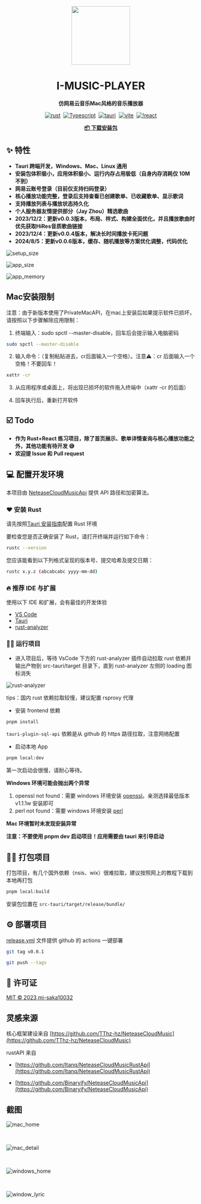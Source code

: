 <div align="center">
  <img src="./app-icon.png" width="156" height="156" />

  <h1>I-MUSIC-PLAYER</h1>

  <strong>仿网易云音乐Mac风格的音乐播放器</strong>

  <div>
  
  [![rust](https://img.shields.io/badge/rust-1.73.0-blue)](https://www.rust-lang.org/)&nbsp;&nbsp;[![Typescript](https://img.shields.io/badge/typescript-5.0.2-blue)](https://www.typescriptlang.org/)&nbsp;&nbsp;[![tauri](https://img.shields.io/badge/tauri-1.5-brightgreen)](https://tauri.app/)&nbsp;&nbsp;[![vite](https://img.shields.io/badge/vite-4.5.0-brightgreen)](https://vitejs.dev/)&nbsp;&nbsp;[![!react](https://img.shields.io/badge/react-18.2.0-brightgreen)](https://react.dev/)

  </div>
  
  <a href="https://github.com/mi-saka10032/i-music-player/releases" target="blank"><strong>📦️ 下载安装包</strong></a>

</div>

## ✨ 特性

- **Tauri 跨端开发，Windows、Mac、Linux 通用**
- **安装包体积极小，应用体积极小、运行内存占用极低（自身内存消耗仅 10M 不到）**
- **网易云账号登录（目前仅支持扫码登录）**
- **核心播放功能完整，登录后支持查看已创建歌单、已收藏歌单、显示歌词**
- **支持播放列表与播放状态持久化**
- **个人服务器友情提供部分（Jay Zhou）精选歌曲**
- **2023/12/2：更新v0.0.3版本，布局、样式、构建全面优化，并且播放歌曲时优先获取HiRes音质歌曲链接**
- **2023/12/4：更新v0.0.4版本，解决长时间播放卡死问题**
- **2024/8/5：更新v0.0.6版本，缓存、随机播放等方案优化调整，代码优化**

![setup_size](./images/setup_size.jpg)

![app_size](./images/app_size.jpg)

![app_memory](./images/memory.jpg)

## Mac安装限制

注意：由于新版本使用了PrivateMacAPI，在mac上安装后如果提示软件已损坏，请按照以下步骤解除应用限制：

1. 终端输入：sudo spctl --master-disable，回车后会提示输入电脑密码

```bash
sudo spctl --master-disable
```

2. 输入命令：（复制粘贴进去，cr后面输入一个空格）。注意⚠️：cr 后面输入一个空格！不要回车！

```bash
xattr -cr 
```

3. 从应用程序或桌面上，将出现已损坏的软件拖入终端中（xattr -cr 的后面）

4. 回车执行后，重新打开软件

## ☑️ Todo

- **作为 Rust+React 练习项目，除了首页展示、歌单详情查询与核心播放功能之外，其他功能有待开发 😅️**
- **欢迎提 Issue 和 Pull request**

## 💻 配置开发环境

本项目由 [NeteaseCloudMusicApi](https://github.com/Binaryify/NeteaseCloudMusicApi) 提供 API 路径和加密算法。

### ❤️ 安装 Rust

请先按照[Tauri 安装指南](https://tauri.app/zh-cn/v1/guides/getting-started/prerequisites#%E5%AE%89%E8%A3%85)配置 Rust 环境

要检查您是否正确安装了 Rust，请打开终端并运行如下命令：

```bash
rustc --version
```

您应该能看到以下列格式呈现的版本号、提交哈希及提交日期：

```bash
rustc x.y.z (abcabcabc yyyy-mm-dd)
```

### 🔥 推荐 IDE 与扩展

使用以下 IDE 和扩展，会有最佳的开发体验

- [VS Code](https://code.visualstudio.com/)
- [Tauri](https://marketplace.visualstudio.com/items?itemName=tauri-apps.tauri-vscode)
- [rust-analyzer](https://marketplace.visualstudio.com/items?itemName=rust-lang.rust-analyzer)

### 👷‍♂️ 运行项目

- 进入项目后，等待 VsCode 下方的 rust-analyzer 插件自动拉取 rust 依赖并输出产物到 src-tauri/target 目录下，直到 rust-analyzer 左侧的 loading 图标消失

![rust-analyzer](images/rust-analyzer.jpg)

tips：国内 rust 依赖拉取较慢，建议配置 rsproxy 代理

- 安装 frontend 依赖

```bash
pnpm install
```

`tauri-plugin-sql-api` 依赖是从 github 的 https 路径拉取，注意网络配置

- 启动本地 App

```bash
pnpm local:dev
```

第一次启动会很慢，请耐心等待。

**Windows 环境可能会抛出两个异常**

1. openssl not found：需要 windows 环境安装 [openssl](https://slproweb.com/products/Win32OpenSSL.html)。亲测选择最低版本 v1.1.1w 安装即可
2. perl not found：需要 windows 环境安装 [perl](https://strawberryperl.com/)

**Mac 环境暂时未发现安装异常**

**注意：不要使用 pnpm dev 启动项目！应用需要由 tauri 来引导启动**

## 👷‍♂️ 打包项目

打包项目，有几个国外依赖（nsis、wix）很难拉取，建议按照网上的教程下载到本地再打包

```bash
pnpm local:build
```

安装包位置在 `src-tauri/target/release/bundle/`

## ⚙️ 部署项目

<a href="./.github/workflows/release.yml">release.yml</a> 文件提供 github 的 actions 一键部署

```bash
git tag v0.0.1
```

```bash
git push --tags
```

## 📜 许可证

[MIT © 2023 mi-saka10032](./LICENSE)

## 灵感来源

核心框架建设来自 [https://github.com/TThz-hz/NeteaseCloudMusic](https://github.com/TThz-hz/NeteaseCloudMusic)

rustAPI 来自

- [https://github.com/Itanq/NeteaseCloudMusicRustApi](https://github.com/Itanq/NeteaseCloudMusicRustApi)

- [https://github.com/Binaryify/NeteaseCloudMusicApi](https://github.com/Binaryify/NeteaseCloudMusicApi)

## 截图

![mac_home](./images/mac_home.png)

<br />

![mac_detail](./images/mac_detail.png)

<br />

![windows_home](./images/windows_home.jpg)

<br />

![window_lyric](./images/window_lyric.jpg)
